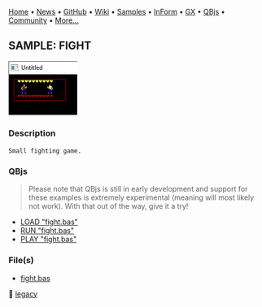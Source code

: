 [Home](https://qb64.com) • [News](../../news.md) • [GitHub](https://github.com/QB64Official/qb64) • [Wiki](https://github.com/QB64Official/qb64/wiki) • [Samples](../../samples.md) • [InForm](../../inform.md) • [GX](../../gx.md) • [QBjs](../../qbjs.md) • [Community](../../community.md) • [More...](../../more.md)

## SAMPLE: FIGHT

![screenshot.png](img/screenshot.png)

### Description

```text
Small fighting game.
```

### QBjs

> Please note that QBjs is still in early development and support for these examples is extremely experimental (meaning will most likely not work). With that out of the way, give it a try!

* [LOAD "fight.bas"](https://v6p9d9t4.ssl.hwcdn.net/html/6029471/index.html?src=https://qb64.com/samples/fight/src/fight.bas)
* [RUN "fight.bas"](https://v6p9d9t4.ssl.hwcdn.net/html/6029471/index.html?mode=auto&src=https://qb64.com/samples/fight/src/fight.bas)
* [PLAY "fight.bas"](https://v6p9d9t4.ssl.hwcdn.net/html/6029471/index.html?mode=play&src=https://qb64.com/samples/fight/src/fight.bas)

### File(s)

* [fight.bas](src/fight.bas)

🔗 [legacy](../legacy.md)
